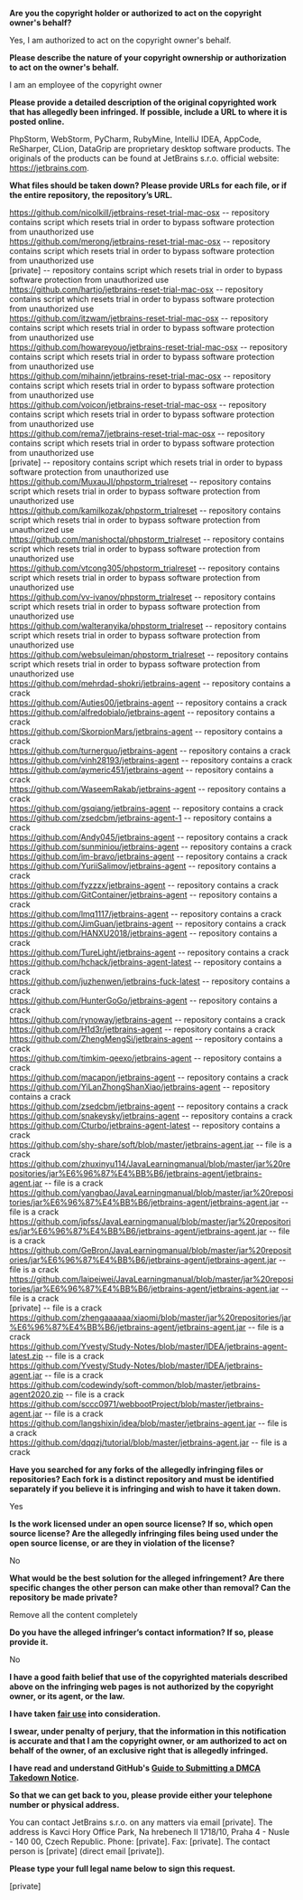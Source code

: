 **Are you the copyright holder or authorized to act on the copyright owner's behalf?**

Yes, I am authorized to act on the copyright owner's behalf.

**Please describe the nature of your copyright ownership or authorization to act on the owner's behalf.**

I am an employee of the copyright owner

**Please provide a detailed description of the original copyrighted work that has allegedly been infringed. If possible, include a URL to where it is posted online.**

PhpStorm, WebStorm, PyCharm, RubyMine, IntelliJ IDEA, AppCode, ReSharper, CLion, DataGrip are proprietary desktop software products. The originals of the products can be found at JetBrains s.r.o. official website: https://jetbrains.com.

**What files should be taken down? Please provide URLs for each file, or if the entire repository, the repository’s URL.**

https://github.com/nicolkill/jetbrains-reset-trial-mac-osx -- repository contains script which resets trial in order to bypass software protection from unauthorized use  
https://github.com/merong/jetbrains-reset-trial-mac-osx -- repository contains script which resets trial in order to bypass software protection from unauthorized use  
[private] -- repository contains script which resets trial in order to bypass software protection from unauthorized use  
https://github.com/hartjo/jetbrains-reset-trial-mac-osx -- repository contains script which resets trial in order to bypass software protection from unauthorized use  
https://github.com/itzwam/jetbrains-reset-trial-mac-osx -- repository contains script which resets trial in order to bypass software protection from unauthorized use  
https://github.com/howareyouo/jetbrains-reset-trial-mac-osx -- repository contains script which resets trial in order to bypass software protection from unauthorized use  
https://github.com/mihainn/jetbrains-reset-trial-mac-osx -- repository contains script which resets trial in order to bypass software protection from unauthorized use  
https://github.com/voicon/jetbrains-reset-trial-mac-osx -- repository contains script which resets trial in order to bypass software protection from unauthorized use  
https://github.com/rema7/jetbrains-reset-trial-mac-osx -- repository contains script which resets trial in order to bypass software protection from unauthorized use  
[private] -- repository contains script which resets trial in order to bypass software protection from unauthorized use  
https://github.com/MuxauJI/phpstorm_trialreset -- repository contains script which resets trial in order to bypass software protection from unauthorized use  
https://github.com/kamilkozak/phpstorm_trialreset -- repository contains script which resets trial in order to bypass software protection from unauthorized use  
https://github.com/manishoctal/phpstorm_trialreset -- repository contains script which resets trial in order to bypass software protection from unauthorized use  
https://github.com/vtcong305/phpstorm_trialreset -- repository contains script which resets trial in order to bypass software protection from unauthorized use  
https://github.com/vv-ivanov/phpstorm_trialreset -- repository contains script which resets trial in order to bypass software protection from unauthorized use  
https://github.com/walteranyika/phpstorm_trialreset -- repository contains script which resets trial in order to bypass software protection from unauthorized use  
https://github.com/websuleiman/phpstorm_trialreset -- repository contains script which resets trial in order to bypass software protection from unauthorized use  
https://github.com/mehrdad-shokri/jetbrains-agent -- repository contains a crack  
https://github.com/Auties00/jetbrains-agent -- repository contains a crack  
https://github.com/alfredobialo/jetbrains-agent -- repository contains a crack  
https://github.com/SkorpionMars/jetbrains-agent -- repository contains a crack  
https://github.com/turnerguo/jetbrains-agent -- repository contains a crack  
https://github.com/vinh28193/jetbrains-agent -- repository contains a crack  
https://github.com/aymeric451/jetbrains-agent -- repository contains a crack  
https://github.com/WaseemRakab/jetbrains-agent -- repository contains a crack  
https://github.com/gsqiang/jetbrains-agent -- repository contains a crack  
https://github.com/zsedcbm/jetbrains-agent-1 -- repository contains a crack  
https://github.com/Andy045/jetbrains-agent -- repository contains a crack  
https://github.com/sunminiou/jetbrains-agent -- repository contains a crack  
https://github.com/im-bravo/jetbrains-agent -- repository contains a crack  
https://github.com/YuriiSalimov/jetbrains-agent -- repository contains a crack  
https://github.com/fyzzzx/jetbrains-agent -- repository contains a crack  
https://github.com/GitContainer/jetbrains-agent -- repository contains a crack  
https://github.com/lmq1117/jetbrains-agent -- repository contains a crack  
https://github.com/JimGuan/jetbrains-agent -- repository contains a crack  
https://github.com/HANXU2018/jetbrains-agent -- repository contains a crack  
https://github.com/TureLight/jetbrains-agent -- repository contains a crack  
https://github.com/hchack/jetbrains-agent-latest -- repository contains a crack  
https://github.com/juzhenwen/jetbrains-fuck-latest -- repository contains a crack  
https://github.com/HunterGoGo/jetbrains-agent -- repository contains a crack  
https://github.com/rynoway/jetbrains-agent -- repository contains a crack  
https://github.com/H1d3r/jetbrains-agent -- repository contains a crack  
https://github.com/ZhengMengSi/jetbrains-agent -- repository contains a crack  
https://github.com/timkim-qeexo/jetbrains-agent -- repository contains a crack  
https://github.com/macapon/jetbrains-agent -- repository contains a crack  
https://github.com/YiLanZhongShanXiao/jetbrains-agent -- repository contains a crack  
https://github.com/zsedcbm/jetbrains-agent -- repository contains a crack  
https://github.com/snakeysky/jetbrains-agent -- repository contains a crack  
https://github.com/Cturbo/jetbrains-agent-latest -- repository contains a crack  
https://github.com/shy-share/soft/blob/master/jetbrains-agent.jar -- file is a crack  
https://github.com/zhuxinyu114/JavaLearningmanual/blob/master/jar%20repositories/jar%E6%96%87%E4%BB%B6/jetbrains-agent/jetbrains-agent.jar -- file is a crack  
https://github.com/yangbao/JavaLearningmanual/blob/master/jar%20repositories/jar%E6%96%87%E4%BB%B6/jetbrains-agent/jetbrains-agent.jar -- file is a crack  
https://github.com/jpfss/JavaLearningmanual/blob/master/jar%20repositories/jar%E6%96%87%E4%BB%B6/jetbrains-agent/jetbrains-agent.jar -- file is a crack  
https://github.com/GeBron/JavaLearningmanual/blob/master/jar%20repositories/jar%E6%96%87%E4%BB%B6/jetbrains-agent/jetbrains-agent.jar -- file is a crack  
https://github.com/laipeiwei/JavaLearningmanual/blob/master/jar%20repositories/jar%E6%96%87%E4%BB%B6/jetbrains-agent/jetbrains-agent.jar -- file is a crack  
[private] -- file is a crack  
https://github.com/zhengaaaaaa/xiaomi/blob/master/jar%20repositories/jar%E6%96%87%E4%BB%B6/jetbrains-agent/jetbrains-agent.jar -- file is a crack  
https://github.com/Yvesty/Study-Notes/blob/master/IDEA/jetbrains-agent-latest.zip -- file is a crack  
https://github.com/Yvesty/Study-Notes/blob/master/IDEA/jetbrains-agent.jar -- file is a crack  
https://github.com/codewindy/soft-common/blob/master/jetbrains-agent2020.zip -- file is a crack  
https://github.com/sccc0971/webbootProject/blob/master/jetbrains-agent.jar -- file is a crack  
https://github.com/langshixin/idea/blob/master/jetbrains-agent.jar -- file is a crack  
https://github.com/dqqzj/tutorial/blob/master/jetbrains-agent.jar -- file is a crack  

**Have you searched for any forks of the allegedly infringing files or repositories? Each fork is a distinct repository and must be identified separately if you believe it is infringing and wish to have it taken down.**

Yes

**Is the work licensed under an open source license? If so, which open source license? Are the allegedly infringing files being used under the open source license, or are they in violation of the license?**

No

**What would be the best solution for the alleged infringement? Are there specific changes the other person can make other than removal? Can the repository be made private?**

Remove all the content completely

**Do you have the alleged infringer’s contact information? If so, please provide it.**

No

**I have a good faith belief that use of the copyrighted materials described above on the infringing web pages is not authorized by the copyright owner, or its agent, or the law.**

**I have taken <a href="https://www.lumendatabase.org/topics/22">fair use</a> into consideration.**

**I swear, under penalty of perjury, that the information in this notification is accurate and that I am the copyright owner, or am authorized to act on behalf of the owner, of an exclusive right that is allegedly infringed.**

**I have read and understand GitHub's <a href="https://docs.github.com/articles/guide-to-submitting-a-dmca-takedown-notice/">Guide to Submitting a DMCA Takedown Notice</a>.**

**So that we can get back to you, please provide either your telephone number or physical address.**

You can contact JetBrains s.r.o. on any matters via email [private]. The address is Kavci
Hory Office Park, Na hrebenech II 1718/10, Praha 4 - Nusle - 140 00, Czech Republic. Phone: [private]. Fax: [private]. The contact person is [private] (direct email
[private]).

**Please type your full legal name below to sign this request.**

[private]

